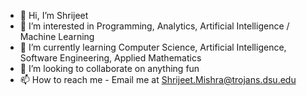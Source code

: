 - 👋 Hi, I’m Shrijeet
- 👀 I’m interested in Programming, Analytics, Artificial Intelligence / Machine Learning
- 🌱 I’m currently learning Computer Science, Artificial Intelligence, Software Engineering, Applied Mathematics
- 💞️ I’m looking to collaborate on anything fun
- 📫 How to reach me - Email me at Shrijeet.Mishra@trojans.dsu.edu
